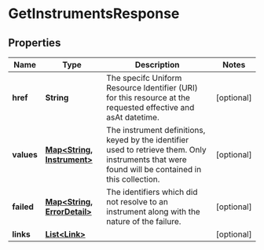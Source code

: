 

# GetInstrumentsResponse

## Properties

Name | Type | Description | Notes
------------ | ------------- | ------------- | -------------
**href** | **String** | The specifc Uniform Resource Identifier (URI) for this resource at the requested effective and asAt datetime. |  [optional]
**values** | [**Map&lt;String, Instrument&gt;**](Instrument.md) | The instrument definitions, keyed by the identifier used to retrieve them. Only instruments that were found will be contained in this collection. |  [optional]
**failed** | [**Map&lt;String, ErrorDetail&gt;**](ErrorDetail.md) | The identifiers which did not resolve to an instrument along with the nature of the failure. |  [optional]
**links** | [**List&lt;Link&gt;**](Link.md) |  |  [optional]



